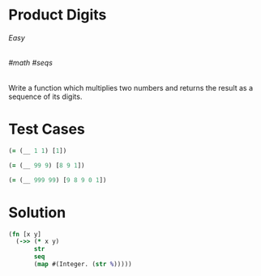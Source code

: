 # Product Digits

###### Easy
###### #math #seqs

Write a function which multiplies two numbers and returns the result as a sequence of its digits.

# Test Cases
```clojure
(= (__ 1 1) [1])
```
```clojure
(= (__ 99 9) [8 9 1])
```
```clojure
(= (__ 999 99) [9 8 9 0 1])
```

# Solution
```clojure
(fn [x y]
  (->> (* x y)
       str
       seq
       (map #(Integer. (str %)))))
```
